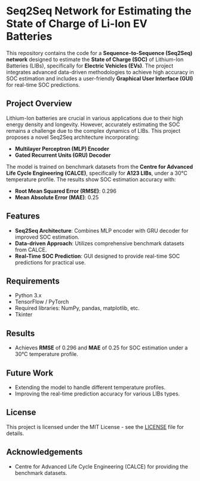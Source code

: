 # Seq2Seq Network for Estimating the State of Charge of Li-Ion EV Batteries

This repository contains the code for a **Sequence-to-Sequence (Seq2Seq) network** designed to estimate the **State of Charge (SOC)** of Lithium-Ion Batteries (LIBs), specifically for **Electric Vehicles (EVs)**. The project integrates advanced data-driven methodologies to achieve high accuracy in SOC estimation and includes a user-friendly **Graphical User Interface (GUI)** for real-time SOC predictions.

## Project Overview

Lithium-Ion batteries are crucial in various applications due to their high energy density and longevity. However, accurately estimating the SOC remains a challenge due to the complex dynamics of LIBs. This project proposes a novel Seq2Seq architecture incorporating:

- **Multilayer Perceptron (MLP) Encoder**
- **Gated Recurrent Units (GRU) Decoder**

The model is trained on benchmark datasets from the **Centre for Advanced Life Cycle Engineering (CALCE)**, specifically for **A123 LIBs**, under a 30°C temperature profile. The results show SOC estimation accuracy with:

- **Root Mean Squared Error (RMSE)**: 0.296
- **Mean Absolute Error (MAE)**: 0.25

## Features

- **Seq2Seq Architecture**: Combines MLP encoder with GRU decoder for improved SOC estimation.
- **Data-driven Approach**: Utilizes comprehensive benchmark datasets from CALCE.
- **Real-Time SOC Prediction**: GUI designed to provide real-time SOC predictions for practical use.

## Requirements

- Python 3.x
- TensorFlow / PyTorch 
- Required libraries: NumPy, pandas, matplotlib, etc.
- Tkinter

## Results

- Achieves **RMSE** of 0.296 and **MAE** of 0.25 for SOC estimation under a 30°C temperature profile.
  
## Future Work

- Extending the model to handle different temperature profiles.
- Improving the real-time prediction accuracy for various LIBs types.

## License

This project is licensed under the MIT License - see the [LICENSE](LICENSE) file for details.

## Acknowledgements

- Centre for Advanced Life Cycle Engineering (CALCE) for providing the benchmark datasets.
